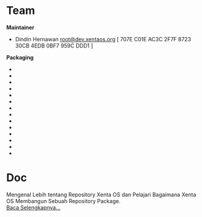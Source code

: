 # Team
**Maintainer**  
<!-- * Nama <E-Mail> -->
 *  Dindin Hernawan <root@dev.xentaos.org> [ 707E C01E AC3C 2F7F 8723  30CB 4EDB 0BF7 959C DDD1 ]


**Packaging**  
<!-- * Nama <E-Mail> -->
 *  
 *  
 *  
 *  
 *  
 *  
 *  
 *  
 *  
 *  
 *  
 *  
 *  
 *  
<!-- https://github.com/esc/reprepro/blob/master/docs/short-howto -->
# Doc
Mengenal Lebih tentang Repository Xenta OS dan Pelajari Bagaimana Xenta OS Membangun Sebuah Repository Package.  
[Baca Selengkapnya...](doc/README.md)
